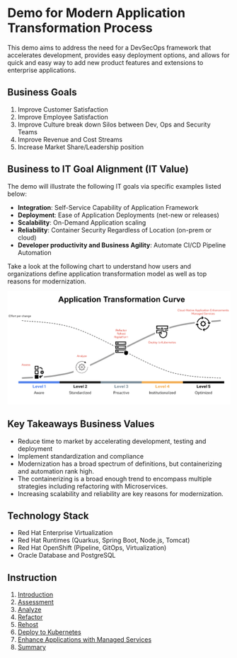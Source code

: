 # Demo for Modern Application Transformation Process

This demo aims to address the need for a DevSecOps framework that accelerates development, provides easy deployment options, and allows for quick and easy way to add new product features and extensions to enterprise applications.

## Business Goals

1) Improve Customer Satisfaction
2) Improve Employee Satisfaction
3) Improve Culture break down Silos between Dev, Ops and Security Teams
4) Improve Revenue and Cost Streams
5) Increase Market Share/Leadership position

## Business to IT Goal Alignment (IT Value)

The demo will illustrate the following IT goals via specific examples listed below:

* **Integration**:  Self-Service Capability of Application Framework
* **Deployment**:   Ease of Application Deployments (net-new or releases)
* **Scalability**:  On-Demand Application scaling
* **Reliability**:  Container Security Regardless of Location (on-prem or cloud)
* **Developer productivity and Business Agility**: Automate CI/CD Pipeline Automation

Take a look at the following chart to understand how users and organizations define application transformation model as well as top reasons for modernization.

![Application Transformation Model](images/app-transformation-model.png)

## Key Takeaways Business Values

* Reduce time to market by accelerating development, testing and deployment
* Implement standardization and compliance
* Modernization has a broad spectrum of definitions, but containerizing and automation rank high. 
* The containerizing is a broad enough trend to encompass multiple strategies including refactoring with Microservices. 
* Increasing scalability and reliability are key reasons for modernization.

## Technology Stack

* Red Hat Enterprise Virtualization
* Red Hat Runtimes (Quarkus, Spring Boot, Node.js, Tomcat)
* Red Hat OpenShift (Pipeline, GitOps, Virtualization)
* Oracle Database and PostgreSQL

## Instruction

1. [Introduction](instructions/1-introduction.adoc)
2. [Assessment](instructions/2-assessment.adoc)
3. [Analyze](instructions/3-analyze.adoc)
4. [Refactor](instructions/4-refactor.adoc)
5. [Rehost](instructions/5-rehost.adoc)
6. [Deploy to Kubernetes](instructions/6-deploy-to-kubernetes.adoc)
7. [Enhance Applications with Managed Services](instructions/7-enhance-apps.adoc)
8. [Summary](instructions/8-summary.adoc)
